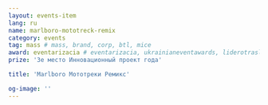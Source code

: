 ```yaml
---
layout: events-item
lang: ru
name: marlboro-mototreck-remix
category: events
tag: mass # mass, brand, corp, btl, mice
award: eventarizacia # eventarizacia, ukrainianeventawards, liderotrasli
prize: '3е место Инновационный проект года'

title: 'Marlboro Мототреки Ремикс'

og-image: ''
---
```

